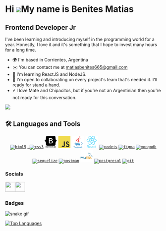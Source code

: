 Hi ![](https://user-images.githubusercontent.com/18350557/176309783-0785949b-9127-417c-8b55-ab5a4333674e.gif)My name is Benites Matias
======================================================================================================================================
Frontend Developer Jr 
---------------------
I've been learning and introducing myself in the programming world for a year. Honestly, I love it and it's something that I hope to invest many hours for a long time.

*   🌍  I'm based in Corrientes, Argentina
*   ✉️  You can contact me at [matiasbenites665@gmail.com](mailto:matiasbenites665@gmail.com)
*   🧠  I'm learning ReactJS and NodeJS.
*   🤝  I'm open to collaborating on every project's team that's needed it. I'll ready for stand a hand.
*   ⚡  I love Mate and Chipacitos, but if you're not an Argentinian then you're not ready for this conversation.


![](https://komarev.com/ghpvc/?username=Matiasbenites&style=plastic&color=yellow)

## 🛠 Languages and Tools

<div align="center">
      <code><a href="https://www.w3.org/html/" title="HTML" target="_blank"><img src="https://www.vectorlogo.zone/logos/w3_html5/w3_html5-icon.svg" alt="html5" width="40" height="40"/></a></code> <code><a href="https://www.w3schools.com/css/"  title="CSS" target="_blank"> <img src="https://www.vectorlogo.zone/logos/w3_css/w3_css-icon.svg" alt="css3" width="40" height="40"/></a></code>
    <code><a href="https://getbootstrap.com" title="BOOTSTRAP" target="_blank"><img src="https://raw.githubusercontent.com/devicons/devicon/master/icons/bootstrap/bootstrap-plain-wordmark.svg" alt="bootstrap" width="40" height="40"/></a></code>
  <code><a href="https://developer.mozilla.org/en-US/docs/Web/JavaScript" title="JAVASCRIPT" target="_blank"><img src="https://raw.githubusercontent.com/devicons/devicon/master/icons/javascript/javascript-original.svg" alt="javascript" width="40" height="40"/></a></code> 
  <code><a href="https://www.java.com" title="JAVA" target="_blank"><img src="https://raw.githubusercontent.com/devicons/devicon/master/icons/java/java-original.svg" alt="java" width="40" height="40"/></a></code>
  <code><a href="https://reactjs.org/" title="REACT" target="_blank"><img src="https://raw.githubusercontent.com/devicons/devicon/master/icons/react/react-original-wordmark.svg" alt="react" width="40" height="40"/></a></code>
   <code><a href="https://nodejs.org" title="NODE" target="_blank"><img src="https://www.vectorlogo.zone/logos/nodejs/nodejs-icon.svg" alt="nodejs" width="40" height="40"/></a></code>
   <code><a href="https://www.figma.com/" title="FIGMA" target="_blank"><img src="https://www.vectorlogo.zone/logos/figma/figma-icon.svg" alt="figma" width="40" height="40"/></a></code>
   <code><a href="https://www.mongodb.com/docs/" title="MONGODB" target="_blank"><img src="https://www.vectorlogo.zone/logos/mongodb/mongodb-icon.svg" alt="mongodb" width="40" height="40"/></a></code>
   <code><a href="https://sequelize.org/docs/v6/getting-started/" title="SEQUELIZE" target="_blank"><img src="https://www.vectorlogo.zone/logos/sequelizejs/sequelizejs-icon.svg" alt="sequelize" width="40" height="40"/></a></code>
   <code><a href="https://postman.com" title="POSTMAN" target="_blank"><img src="https://www.vectorlogo.zone/logos/getpostman/getpostman-icon.svg" alt="postman" width="40" height="40"/></a></code>
    <code><a href="https://www.mysql.com/" title="MYSQL" target="_blank"><img src="https://raw.githubusercontent.com/devicons/devicon/master/icons/mysql/mysql-original-wordmark.svg" alt="mysql" width="40" height="40"/></a></code>
    <code><a href="https://www.postgresql.org/docs/" title="POSTGRESQL" target="_blank"><img src="https://www.vectorlogo.zone/logos/postgresql/postgresql-icon.svg" alt="postgresql" width="40" height="40"/></a></code>
    <code><a href="https://git-scm.com/" title="GIT" target="_blank"><img src="https://www.vectorlogo.zone/logos/git-scm/git-scm-icon.svg" alt="git" width="40" height="40"/></a></code>
</div>
  
 
### Socials

<p align="left"><a href="https://www.github.com/Matiasbenites" target="_blank" rel="noreferrer"><img src="https://raw.githubusercontent.com/danielcranney/readme-generator/main/public/icons/socials/github-dark.svg" width="32" height="32" /></a><a href="https://www.linkedin.com/in/matias-benites" target="_blank" rel="noreferrer"><img src="https://raw.githubusercontent.com/danielcranney/readme-generator/main/public/icons/socials/linkedin.svg" width="32" height="32" /></a></p>

### Badges

![snake gif](https://github.com/Matiasbenites/matiasbenites/blob/output/github-contribution-grid-snake.gif)

<a href="https://github.com/Matiasbenites" align="left"><img src="https://github-readme-stats.vercel.app/api/top-langs/?username=Matiasbenites&langs_count=10&title_color=6366f1&text_color=facc15&icon_color=facc15&bg_color=1e3a8a&hide_border=true&locale=en&custom_title=Top%20%Languages" alt="Top Languages" /></a>
